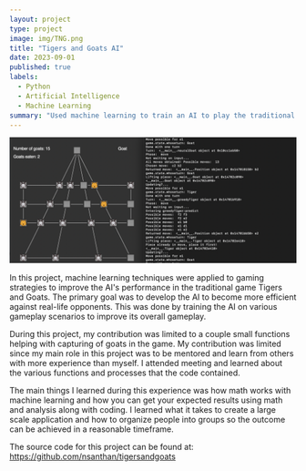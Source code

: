 ```yaml
---
layout: project
type: project
image: img/TNG.png
title: "Tigers and Goats AI"
date: 2023-09-01
published: true
labels:
  - Python
  - Artificial Intelligence
  - Machine Learning
summary: "Used machine learning to train an AI to play the traditional game Tigers and Goats more effectively."
---
```


<img class="img-fluid" src="../img/tngexample.png">

In this project, machine learning techniques were applied to gaming strategies to improve the AI's performance in the traditional game Tigers and Goats. The primary goal was to develop the AI to become more efficient against real-life opponents. This was done by training the AI on various gameplay scenarios to improve its overall gameplay. 

During this project, my contribution was limited to a couple small functions helping with capturing of goats in the game. My contribution was limited since my main role in this project was to be mentored and learn from others with more experience than myself. I attended meeting and learned about the various functions and processes that the code contained.

The main things I learned during this experience was how math works with machine learning and how you can get your expected results using math and analysis along with coding. I learned what it takes to create a large scale application and how to organize people into groups so the outcome can be achieved in a reasonable timeframe.

The source code for this project can be found at: https://github.com/nsanthan/tigersandgoats
